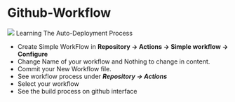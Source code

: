# Github-Workflow
![](https://github.com/easyawslearn/Terraform-Tutorial/workflows/terraform-tutorials-ci/badge.svg)
Learning The Auto-Deployment Process
- Create Simple WorkFlow in **Repository -> Actions -> Simple workflow -> Configure**
- Change Name of your workflow and Nothing to change in content.
- Commit your New Workflow file.
- See workflow process under ***Repository -> Actions***
- Select your workflow
- See the build process on github interface
